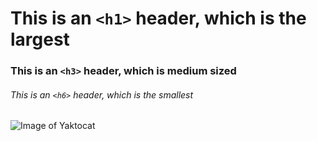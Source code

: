 # This is an `<h1>` header, which is the largest

### This is an `<h3>` header, which is medium sized

###### This is an `<h6>` header, which is the smallest

![Image of Yaktocat](https://octodex.github.com/images/yaktocat.png)
